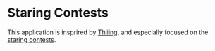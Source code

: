 # Staring Contests

This application is insprired by [Thiiing](https://play.google.com/store/apps/details?id=com.woowahan.thiiing), and especially focused on the [staring contests](https://en.wikipedia.org/wiki/Staring#Staring_contests).
